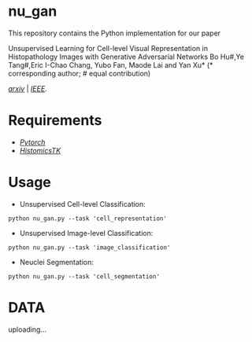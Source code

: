 # nu_gan
This repository contains the Python implementation for our paper 

Unsupervised Learning for Cell-level Visual Representation in Histopathology Images with Generative Adversarial Networks 
Bo Hu#,Ye Tang#,Eric I-Chao Chang, Yubo Fan, Maode Lai and Yan Xu* (* corresponding author; # equal contribution)

[*arxiv*](https://arxiv.org/abs/1711.11317) | [*IEEE*](https://ieeexplore.ieee.org/document/8402089).  

Requirements
=================
* [*Pytorch*](https://github.com/pytorch/pytorch)
* [*HistomicsTK*](https://github.com/DigitalSlideArchive/HistomicsTK)

Usage
=================

* Unsupervised Cell-level Classification:
```shell
python nu_gan.py --task 'cell_representation'
```

* Unsupervised Image-level Classification:
```shell
python nu_gan.py --task 'image_classification'
```

* Neuclei Segmentation:
```shell
python nu_gan.py --task 'cell_segmentation'
```

DATA
=================
uploading...
